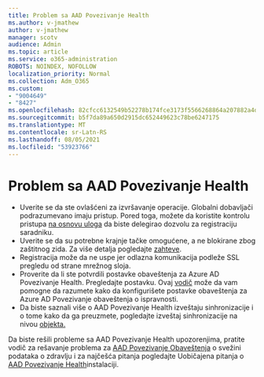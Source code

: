 ```yaml
---
title: Problem sa AAD Povezivanje Health
ms.author: v-jmathew
author: v-jmathew
manager: scotv
audience: Admin
ms.topic: article
ms.service: o365-administration
ROBOTS: NOINDEX, NOFOLLOW
localization_priority: Normal
ms.collection: Adm_O365
ms.custom:
- "9004649"
- "8427"
ms.openlocfilehash: 82cfcc6132549b52278b174fce3173f5566268864a207882a4dd639cb8024ee3
ms.sourcegitcommit: b5f7da89a650d2915dc652449623c78be6247175
ms.translationtype: MT
ms.contentlocale: sr-Latn-RS
ms.lasthandoff: 08/05/2021
ms.locfileid: "53923766"
---
```

# <a name="problem-with-aad-connect-health"></a>Problem sa AAD Povezivanje Health

- Uverite se da ste ovlašćeni za izvršavanje operacije. Globalni dobavljači podrazumevano imaju pristup. Pored toga, možete da koristite kontrolu pristupa [na osnovu uloga](https://docs.microsoft.com/azure/active-directory/connect-health/active-directory-aadconnect-health-operations) da biste delegirao dozvolu za registraciju saradniku.
- Uverite se da su potrebne krajnje tačke omogućene, a ne blokirane zbog zaštitnog zida. Za više detalja pogledajte [zahteve](https://docs.microsoft.com/azure/active-directory/hybrid/how-to-connect-health-agent-install).
- Registracija može da ne uspe jer odlazna komunikacija podleže SSL pregledu od strane mrežnog sloja.
- Proverite da li ste potvrdili postavke obaveštenja za Azure AD Povezivanje Health. Pregledajte postavku. Ovaj [vodič](https://docs.microsoft.com/azure/active-directory/hybrid/how-to-connect-health-operations) može da vam pomogne da razumete kako da konfigurišete postavke obaveštenja za Azure AD Povezivanje obaveštenja o ispravnosti.
- Da biste saznali više o AAD Povezivanje Health izveštaju sinhronizacije i o tome kako da ga preuzmete, pogledajte izveštaj sinhronizacije na nivou [objekta.](https://docs.microsoft.com/azure/active-directory/hybrid/how-to-connect-health-sync)

Da biste rešili probleme sa AAD Povezivanje Health upozorenjima, pratite vodič za rešavanje problema za [AAD Povezivanje Obaveštenja](https://docs.microsoft.com/azure/active-directory/hybrid/how-to-connect-health-data-freshness) o svežini podataka o zdravlju i za najčešća pitanja pogledajte Uobičajena pitanja o [AAD Povezivanje Health](https://docs.microsoft.com/azure/active-directory/hybrid/reference-connect-health-faq)instalaciji.
